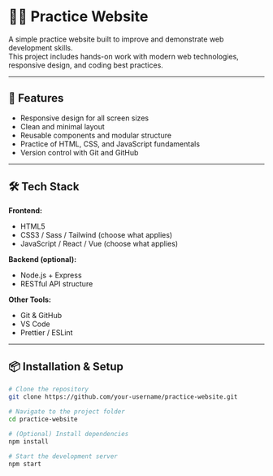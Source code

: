# 🧑‍💻 Practice Website

A simple practice website built to improve and demonstrate web development skills.  
This project includes hands-on work with modern web technologies, responsive design, and coding best practices.

---

## 🚀 Features

- Responsive design for all screen sizes  
- Clean and minimal layout  
- Reusable components and modular structure  
- Practice of HTML, CSS, and JavaScript fundamentals  
- Version control with Git and GitHub

---

## 🛠️ Tech Stack

**Frontend:**  
- HTML5  
- CSS3 / Sass / Tailwind (choose what applies)  
- JavaScript / React / Vue (choose what applies)

**Backend (optional):**  
- Node.js + Express  
- RESTful API structure  

**Other Tools:**  
- Git & GitHub  
- VS Code  
- Prettier / ESLint  

---

## 📦 Installation & Setup

```bash
# Clone the repository
git clone https://github.com/your-username/practice-website.git

# Navigate to the project folder
cd practice-website

# (Optional) Install dependencies
npm install

# Start the development server
npm start
